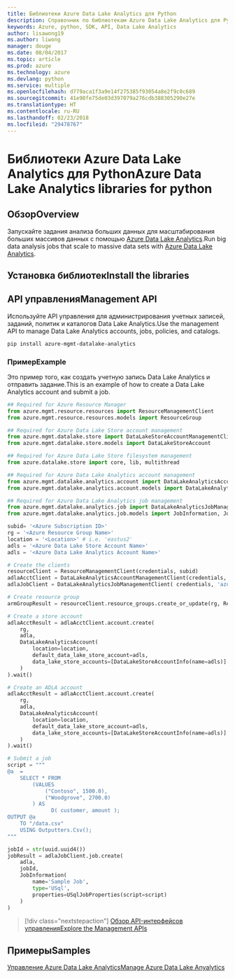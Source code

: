 ```yaml
---
title: Библиотеки Azure Data Lake Analytics для Python
description: Справочник по библиотекам Azure Data Lake Analytics для Python
keywords: Azure, python, SDK, API, Data Lake Analytics
author: lisawong19
ms.author: liwong
manager: douge
ms.date: 08/04/2017
ms.topic: article
ms.prod: azure
ms.technology: azure
ms.devlang: python
ms.service: multiple
ms.openlocfilehash: d779aca1f3a9e14f275385f93054a8e2f9c0c689
ms.sourcegitcommit: 41e90fe75de03d397079a276cdb388305290e27e
ms.translationtype: HT
ms.contentlocale: ru-RU
ms.lasthandoff: 02/23/2018
ms.locfileid: "29478767"
---
```

# <a name="azure-data-lake-analytics-libraries-for-python"></a><span data-ttu-id="c4408-104">Библиотеки Azure Data Lake Analytics для Python</span><span class="sxs-lookup"><span data-stu-id="c4408-104">Azure Data Lake Analytics libraries for python</span></span>

## <a name="overview"></a><span data-ttu-id="c4408-105">Обзор</span><span class="sxs-lookup"><span data-stu-id="c4408-105">Overview</span></span>
<span data-ttu-id="c4408-106">Запускайте задания анализа больших данных для масштабирования больших массивов данных с помощью [Azure Data Lake Analytics](/azure/data-lake-analytics/data-lake-analytics-overview).</span><span class="sxs-lookup"><span data-stu-id="c4408-106">Run big data analysis jobs that scale to massive data sets with [Azure Data Lake Analytics](/azure/data-lake-analytics/data-lake-analytics-overview).</span></span>

## <a name="install-the-libraries"></a><span data-ttu-id="c4408-107">Установка библиотек</span><span class="sxs-lookup"><span data-stu-id="c4408-107">Install the libraries</span></span>

## <a name="management-api"></a><span data-ttu-id="c4408-108">API управления</span><span class="sxs-lookup"><span data-stu-id="c4408-108">Management API</span></span>
<span data-ttu-id="c4408-109">Используйте API управления для администрирования учетных записей, заданий, политик и каталогов Data Lake Analytics.</span><span class="sxs-lookup"><span data-stu-id="c4408-109">Use the management API to manage Data Lake Analytics accounts, jobs, policies, and catalogs.</span></span>

```bash
pip install azure-mgmt-datalake-analytics
```

### <a name="example"></a><span data-ttu-id="c4408-110">Пример</span><span class="sxs-lookup"><span data-stu-id="c4408-110">Example</span></span>
<span data-ttu-id="c4408-111">Это пример того, как создать учетную запись Data Lake Analytics и отправить задание.</span><span class="sxs-lookup"><span data-stu-id="c4408-111">This is an example of how to create a Data Lake Analytics account and submit a job.</span></span> 

```python
## Required for Azure Resource Manager
from azure.mgmt.resource.resources import ResourceManagementClient
from azure.mgmt.resource.resources.models import ResourceGroup

## Required for Azure Data Lake Store account management
from azure.mgmt.datalake.store import DataLakeStoreAccountManagementClient
from azure.mgmt.datalake.store.models import DataLakeStoreAccount

## Required for Azure Data Lake Store filesystem management
from azure.datalake.store import core, lib, multithread

## Required for Azure Data Lake Analytics account management
from azure.mgmt.datalake.analytics.account import DataLakeAnalyticsAccountManagementClient
from azure.mgmt.datalake.analytics.account.models import DataLakeAnalyticsAccount, DataLakeStoreAccountInfo

## Required for Azure Data Lake Analytics job management
from azure.mgmt.datalake.analytics.job import DataLakeAnalyticsJobManagementClient
from azure.mgmt.datalake.analytics.job.models import JobInformation, JobState, USqlJobProperties

subid= '<Azure Subscription ID>'
rg = '<Azure Resource Group Name>'
location = '<Location>' # i.e. 'eastus2'
adls = '<Azure Data Lake Store Account Name>'
adls = '<Azure Data Lake Analytics Account Name>'

# Create the clients
resourceClient = ResourceManagementClient(credentials, subid)
adlaAcctClient = DataLakeAnalyticsAccountManagementClient(credentials, subid)
adlaJobClient = DataLakeAnalyticsJobManagementClient( credentials, 'azuredatalakeanalytics.net')

# Create resource group
armGroupResult = resourceClient.resource_groups.create_or_update(rg, ResourceGroup(location=location))

# Create a store account
adlaAcctResult = adlaAcctClient.account.create(
    rg,
    adla,
    DataLakeAnalyticsAccount(
        location=location,
        default_data_lake_store_account=adls,
        data_lake_store_accounts=[DataLakeStoreAccountInfo(name=adls)]
    )
).wait()

# Create an ADLA account
adlaAcctResult = adlaAcctClient.account.create(
    rg,
    adla,
    DataLakeAnalyticsAccount(
        location=location,
        default_data_lake_store_account=adls,
        data_lake_store_accounts=[DataLakeStoreAccountInfo(name=adls)]
    )
).wait()

# Submit a job
script = """
@a  = 
    SELECT * FROM 
        (VALUES
            ("Contoso", 1500.0),
            ("Woodgrove", 2700.0)
        ) AS 
              D( customer, amount );
OUTPUT @a
    TO "/data.csv"
    USING Outputters.Csv();
"""

jobId = str(uuid.uuid4())
jobResult = adlaJobClient.job.create(
    adla,
    jobId,
    JobInformation(
        name='Sample Job',
        type='USql',
        properties=USqlJobProperties(script=script)
    )
)
```

> [!div class="nextstepaction"]
> [<span data-ttu-id="c4408-112">Обзор API-интерфейсов управления</span><span class="sxs-lookup"><span data-stu-id="c4408-112">Explore the Management APIs</span></span>](/python/api/overview/azure/datalakeanalytics/management)

## <a name="samples"></a><span data-ttu-id="c4408-113">Примеры</span><span class="sxs-lookup"><span data-stu-id="c4408-113">Samples</span></span>
[<span data-ttu-id="c4408-114">Управление Azure Data Lake Analytics</span><span class="sxs-lookup"><span data-stu-id="c4408-114">Manage Azure Data Lake Anyalytics</span></span>](https://docs.microsoft.com/azure/data-lake-analytics/data-lake-analytics-manage-use-python-sdk)